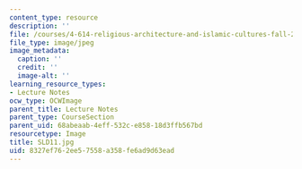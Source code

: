 ```yaml
---
content_type: resource
description: ''
file: /courses/4-614-religious-architecture-and-islamic-cultures-fall-2002/8327ef762ee57558a358fe6ad9d63ead_SLD11.jpg
file_type: image/jpeg
image_metadata:
  caption: ''
  credit: ''
  image-alt: ''
learning_resource_types:
- Lecture Notes
ocw_type: OCWImage
parent_title: Lecture Notes
parent_type: CourseSection
parent_uid: 68abeaab-4eff-532c-e858-18d3ffb567bd
resourcetype: Image
title: SLD11.jpg
uid: 8327ef76-2ee5-7558-a358-fe6ad9d63ead
---
```

